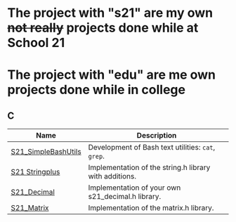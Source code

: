 # The project with **"s21"** are my own ~~not really~~ projects done while at School 21  
# The project with **"edu"** are me own projects done while in college  

## C
| Name | Description |
| ---- | ----------- |
| [S21_SimpleBashUtils](https://github.com/Geger-Metov/S21_SimpleBashUtils) | Development of Bash text utilities: `cat`, `grep`. |
| [S21 Stringplus](https://github.com/Geger-Metov/S21_Stringplus) | Implementation of the string.h library with additions. |
| [S21_Decimal](https://github.com/Geger-Metov/S21_Decimal) | Implementation of your own s21_decimal.h library. |
| [S21_Matrix](https://github.com/Geger-Metov/S21_Matrix) | Implementation of the matrix.h library. |
